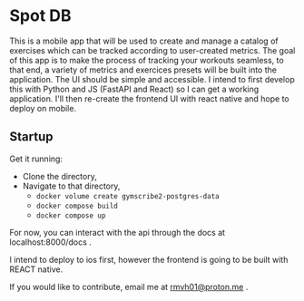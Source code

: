# Spot DB 
This is a mobile app that will be used to create and manage a catalog of exercises which can be tracked according to user-created metrics. The goal of this app is to make the process of tracking your workouts seamless, to that end, a variety of metrics and exercices presets will be built into the application. The UI should be simple and accessible. I intend to first develop this with Python and JS (FastAPI and React) so I can get a working application. I'll then re-create the frontend UI with react native and hope to deploy on mobile.


## Startup
Get it running:
- Clone the directory,
- Navigate to that directory,
    - `docker volume create gymscribe2-postgres-data`
    - `docker compose build`
    - `docker compose up`

For now, you can interact with the api through the docs at localhost:8000/docs .

I intend to deploy to ios first, however the frontend is going to be built with REACT native. 

If you would like to contribute, email me at rmvh01@proton.me . 
